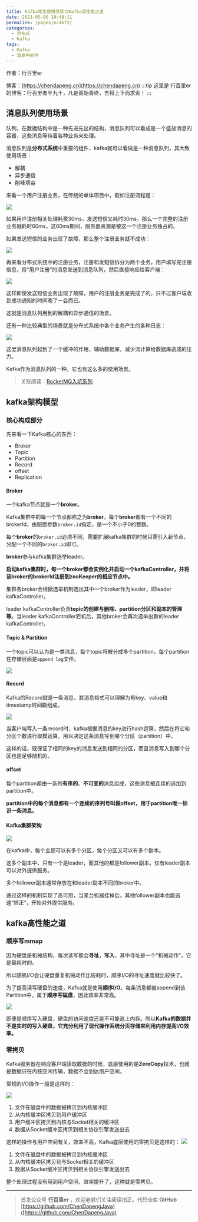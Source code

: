 ```yaml
---
title: Kafka常见使用场景与Kafka高性能之道
date: 2021-05-06 10:48:11
permalink: /pages/ec46f2/
categories: 
  - 分布式
  - Kafka
tags: 
  - Kafka
  - 消息中间件
---
```


作者：行百里er

博客：[https://chendapeng.cn](https://chendapeng.cn)
:::tip
这里是 行百里er 的博客：行百里者半九十，凡是善始善终，吾将上下而求索！
:::


## 消息队列使用场景

队列，在数据结构中是一种先进先出的结构，消息队列可以看成是一个盛放消息的容器，这些消息等待着各种业务来处理。

消息队列是**分布式系统**中重要的组件，kafka就可以看做是一种消息队列，其大致使用场景：

- 解耦
- 异步通信
- 削峰填谷

来看一个用户注册业务，在传统的单体项目中，假如注册流程是：

![](https://p3-juejin.byteimg.com/tos-cn-i-k3u1fbpfcp/c8c07ced2ead49d69eb6a54d63fb5759~tplv-k3u1fbpfcp-zoom-1.image)


如果用户注册相关处理耗费30ms，发送短信又耗时30ms，那么一个完整的注册业务就耗时60ms，这60ms期间，服务器资源是被这一个注册业务独占的。

如果发送短信的业务出现了故障，那么整个注册业务就不成功：

![](https://p3-juejin.byteimg.com/tos-cn-i-k3u1fbpfcp/65b84953585b462aae8c32b2fa13111b~tplv-k3u1fbpfcp-zoom-1.image)


再来看分布式系统中的注册业务，注册和发短信拆分为两个业务，用户填写完注册信息，将“用户注册”的消息发送到消息队列，然后直接响应给客户端：

![](https://p3-juejin.byteimg.com/tos-cn-i-k3u1fbpfcp/34e21456de004506b1483ce1b166aac6~tplv-k3u1fbpfcp-zoom-1.image)


这样即使发送短信业务出现了故障，用户的注册业务是完成了的，只不过客户端收到成功通知的时间晚了一会而已。

这就是消息队列用到的解耦和异步通信的场景。

还有一种比较典型的场景就是分布式系统中各个业务产生的各种日志：

![](https://p3-juejin.byteimg.com/tos-cn-i-k3u1fbpfcp/339b8d13660d42328f53e4d1b4a52acc~tplv-k3u1fbpfcp-zoom-1.image)


这里消息队列起到了一个缓冲的作用，辅助数据库，减少流计算给数据库造成的压力。

Kafka作为消息队列的一种，它也有这么多的使用场景。

> 关联阅读：[RocketMQ入坑系列](http://mp.weixin.qq.com/s?__biz=MzI1MDU1MjkxOQ==&mid=100002575&idx=1&sn=2445ee614860b2e237b951be60f9dcce&chksm=69813c375ef6b52115dfd8b7e8f4d59f491711306e0277f45908dee0deff3fc515d05ed019f5#rd)

## kafka架构模型

### 核心构成部分

先来看一下Kafka核心的东西：
- Broker
- Topic
- Partition
- Record
- offset
- Replication

#### Broker

一个kafka节点就是一个**broker**。

Kafka集群中的每一个节点都称之为**broker**，每个**broker**都有一个不同的brokerId，由配置参数`broker.id`指定，是一个不小于0的整数。

每个**broker**的`broker.id`必须不同，需要扩展kafka集群的时候只需引入新节点，分配一个不同的`broker.id`即可。

**broker**参与kafka集群选举leader。

**启动kafka集群时，每一个broker都会实例化并启动一个kafkaController，并将该broker的brokerId注册到zooKeeper的相应节点中。**

集群各broker会根据选举机制选出其中一个broker作为leader，即leader kafkaController。

leader kafkaController负责**topic的创建与删除、partition分区和副本的管理等**。当leader kafkaController宕机后，其他broker会再次选举出新的leader kafkaController。

#### Topic & Partition

一个topic可以认为是一类消息，每个topic将被分成多个partition，每个partition在存储层面是`append log`文件。

![](https://p3-juejin.byteimg.com/tos-cn-i-k3u1fbpfcp/58f37daa5b6c4137802861371500664a~tplv-k3u1fbpfcp-zoom-1.image)


#### Record

Kafka的Record就是一条消息，其消息格式可以理解为有key、value和timestamp时间戳组成。

![](https://p3-juejin.byteimg.com/tos-cn-i-k3u1fbpfcp/6814135eb77d48108c4d3924aa85b30f~tplv-k3u1fbpfcp-zoom-1.image)

当客户端写入一条record时，kafka根据消息的key进行hash运算，然后在将它和分区个数进行取模运算，用以决定这条消息写到哪个分区（partition）中。

这样的话，既保证了相同的key的消息发送到相同的分区，而且消息写入到哪个分区也是足够随机的。

#### offset

每个partition都由一系列**有序的**、**不可变的**消息组成，这些消息被连续的追加到partition中。

**partition中的每个消息都有一个连续的序列号叫做offset，用于partition唯一标识一条消息。**

#### Kafka集群架构

![](https://p3-juejin.byteimg.com/tos-cn-i-k3u1fbpfcp/101924344da34ea0ae665d753d3a1241~tplv-k3u1fbpfcp-zoom-1.image)

在kafka中，每个主题可以有多个分区，每个分区又可以有多个副本。

这多个副本中，只有一个是leader，而其他的都是follower副本。仅有leader副本可以对外提供服务。

多个follower副本通常存放在和leader副本不同的broker中。

通过这样的机制实现了高可用，当某台机器挂掉后，其他follower副本也能迅速”转正“，开始对外提供服务。


## kafka高性能之道

### 顺序写mmap

因为硬盘是机械结构，每次读写都会**寻址**，**写入**，其中寻址是一个“机械动作”，它是最耗时的。

所以随机I/O会让硬盘重复机械动作比较耗时，顺序I/O的寻址速度就比较快了。

为了提高读写硬盘的速度，Kafka就是使用**顺序I/O**。每条消息都被append到该Partition中，属于**顺序写磁盘**，因此效率非常高。

![](https://p3-juejin.byteimg.com/tos-cn-i-k3u1fbpfcp/2ea37be2424640b3a619f42a43f915a5~tplv-k3u1fbpfcp-zoom-1.image)

即便是顺序写入硬盘，硬盘的访问速度还是不可能追上内存。所以**Kafka的数据并不是实时的写入硬盘，它充分利用了现代操作系统分页存储来利用内存提高I/O效率。**

### 零拷贝

Kafka服务器在响应客户端读取数据的时候，底层使用的是**ZeroCopy**技术，也就是数据只在内核空间传输，数据不会到达用户空间。

常规的I/O操作一般是这样的：

![](https://p3-juejin.byteimg.com/tos-cn-i-k3u1fbpfcp/b5f619690bef4289ab5cf0e373d68dc8~tplv-k3u1fbpfcp-zoom-1.image)


1. 文件在磁盘中的数据被拷贝到内核缓冲区
2. 从内核缓冲区拷贝到用户缓冲区
3. 用户缓冲区拷贝到内核与Socket相关的缓冲区
4. 数据从Socket缓冲区拷贝到相关协议引擎发送出去

这样的操作与用户空间有关，效率不高，Kafka底层使用的零拷贝是这样的：
![](https://p3-juejin.byteimg.com/tos-cn-i-k3u1fbpfcp/9c646a38f4a544418d87f0e44b1ba4b3~tplv-k3u1fbpfcp-zoom-1.image)

1. 文件在磁盘中的数据被拷贝到内核缓冲区
2. 从内核缓冲区拷贝到与Socket相关的缓冲区
3. 数据从Socket缓冲区拷贝到相关协议引擎发送出去

整个处理过程没有用到用户空间，效率提升了，这种就是零拷贝。

---
> 首发公众号 **行百里er** ，欢迎老铁们关注阅读指正。代码仓库 **GitHub** [https://github.com/ChenDapengJava]([https://github.com/ChenDapengJava)

